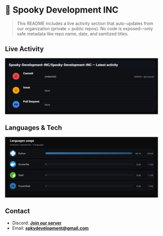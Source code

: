 # 👻 Spooky Development INC

> This README includes a live activity section that auto-updates from our organization (private + public repos). No code is exposed—only safe metadata like repo name, date, and sanitized titles.

## Live Activity
![Repo Snapshot](./assets/repo-snapshot.svg?v=640d3534cd)

## Languages & Tech
![Languages Usage](./assets/languages.svg?v=57a9c7383c)

## Contact
- Discord: **[Join our server](https://discord.gg/XYspZgEEJb)**
- Email: **spkydevelopment@gmail.com**
